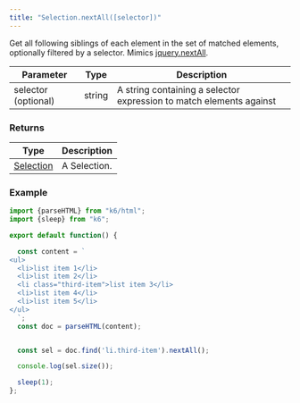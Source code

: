```yaml
---
title: "Selection.nextAll([selector])"
---
```

Get all following siblings of each element in the set of matched elements, optionally filtered by a selector.
Mimics [jquery.nextAll](https://api.jquery.com/nextAll/).

| Parameter | Type | Description |
| --------- | ---- | ----------- |
| selector (optional) | string | A string containing a selector expression to match elements against |


### Returns

| Type | Description |
| ---- | ----------- |
| [Selection](/javascript-api/k6-html/selection) | A Selection. |


### Example

<div class="code-group" data-props='{"labels": []}'>

```js
import {parseHTML} from "k6/html";
import {sleep} from "k6";

export default function() {

  const content = `
<ul>
  <li>list item 1</li>
  <li>list item 2</li>
  <li class="third-item">list item 3</li>
  <li>list item 4</li>
  <li>list item 5</li>
</ul>
  `;
  const doc = parseHTML(content);


  const sel = doc.find('li.third-item').nextAll();

  console.log(sel.size());

  sleep(1);
};
```

</div>
